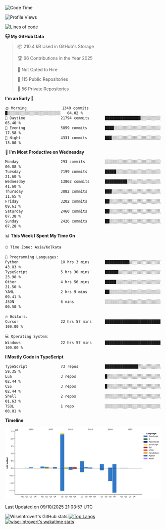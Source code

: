 <!--START_SECTION:waka-->
![Code Time](http://img.shields.io/badge/Code%20Time-4%2C370%20hrs%2032%20mins-blue)

![Profile Views](http://img.shields.io/badge/Profile%20Views-0-blue)

![Lines of code](https://img.shields.io/badge/From%20Hello%20World%20I%27ve%20Written-4.2%20million%20lines%20of%20code-blue)

**🐱 My GitHub Data** 

> 📦 210.4 kB Used in GitHub's Storage 
 > 
> 🏆 66 Contributions in the Year 2025
 > 
> 🚫 Not Opted to Hire
 > 
> 📜 115 Public Repositories 
 > 
> 🔑 56 Private Repositories 
 > 
**I'm an Early 🐤** 

```text
🌞 Morning                1340 commits        █░░░░░░░░░░░░░░░░░░░░░░░░   04.02 % 
🌆 Daytime                21794 commits       ████████████████░░░░░░░░░   65.40 % 
🌃 Evening                5859 commits        ████░░░░░░░░░░░░░░░░░░░░░   17.58 % 
🌙 Night                  4331 commits        ███░░░░░░░░░░░░░░░░░░░░░░   13.00 % 
```
📅 **I'm Most Productive on Wednesday** 

```text
Monday                   293 commits         ░░░░░░░░░░░░░░░░░░░░░░░░░   00.88 % 
Tuesday                  7199 commits        █████░░░░░░░░░░░░░░░░░░░░   21.60 % 
Wednesday                13862 commits       ██████████░░░░░░░░░░░░░░░   41.60 % 
Thursday                 3882 commits        ███░░░░░░░░░░░░░░░░░░░░░░   11.65 % 
Friday                   3202 commits        ██░░░░░░░░░░░░░░░░░░░░░░░   09.61 % 
Saturday                 2460 commits        ██░░░░░░░░░░░░░░░░░░░░░░░   07.38 % 
Sunday                   2426 commits        ██░░░░░░░░░░░░░░░░░░░░░░░   07.28 % 
```


📊 **This Week I Spent My Time On** 

```text
🕑︎ Time Zone: Asia/Kolkata

💬 Programming Languages: 
Python                   10 hrs 3 mins       ███████████░░░░░░░░░░░░░░   43.83 % 
TypeScript               5 hrs 30 mins       ██████░░░░░░░░░░░░░░░░░░░   23.98 % 
Other                    4 hrs 56 mins       █████░░░░░░░░░░░░░░░░░░░░   21.50 % 
YAML                     2 hrs 9 mins        ██░░░░░░░░░░░░░░░░░░░░░░░   09.41 % 
JSON                     6 mins              ░░░░░░░░░░░░░░░░░░░░░░░░░   00.50 % 

🔥 Editors: 
Cursor                   22 hrs 57 mins      █████████████████████████   100.00 % 

💻 Operating System: 
Windows                  22 hrs 57 mins      █████████████████████████   100.00 % 
```

**I Mostly Code in TypeScript** 

```text
TypeScript               73 repos            ███████████████░░░░░░░░░░   59.35 % 
Lua                      3 repos             █░░░░░░░░░░░░░░░░░░░░░░░░   02.44 % 
CSS                      3 repos             █░░░░░░░░░░░░░░░░░░░░░░░░   02.44 % 
Shell                    2 repos             ░░░░░░░░░░░░░░░░░░░░░░░░░   01.63 % 
TSQL                     1 repo              ░░░░░░░░░░░░░░░░░░░░░░░░░   00.81 % 
```



**Timeline**

![Lines of Code chart](https://raw.githubusercontent.com/wise-introvert/wise-introvert/master/assets/bar_graph.png)


 Last Updated on 09/10/2025 21:03:57 UTC
<!--END_SECTION:waka-->

![WiseIntrovert's GitHub stats](https://github-readme-stats.vercel.app/api?username=wise-introvert&count_private=true&show_icons=true)
[![Top Langs](https://github-readme-stats.vercel.app/api/top-langs/?username=wise-introvert&langs_count=10)](https://github.com/anuraghazra/github-readme-stats)
[![wise-introvert's wakatime stats](https://github-readme-stats.vercel.app/api/wakatime?username=wiseintrovert)](https://github.com/anuraghazra/github-readme-stats)
